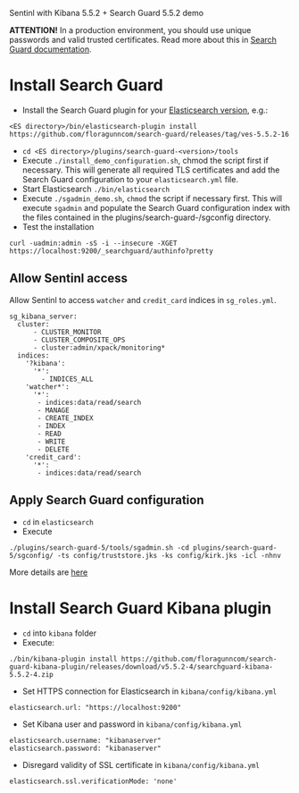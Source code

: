 Sentinl with Kibana 5.5.2 + Search Guard 5.5.2 demo

**ATTENTION!** In a production environment, you should use unique passwords and valid trusted certificates. Read more about this in [Search Guard documentation](http://floragunncom.github.io/search-guard-docs/).

# Install Search Guard
- Install the Search Guard plugin for your [Elasticsearch version](https://github.com/floragunncom/search-guard/wiki), e.g.:
```
<ES directory>/bin/elasticsearch-plugin install https://github.com/floragunncom/search-guard/releases/tag/ves-5.5.2-16
```
- `cd <ES directory>/plugins/search-guard-<version>/tools`
- Execute `./install_demo_configuration.sh`, chmod the script first if necessary. This will generate all required TLS certificates and add the Search Guard configuration to your `elasticsearch.yml` file.
- Start Elasticsearch `./bin/elasticsearch`
- Execute `./sgadmin_demo.sh`, `chmod` the script if necessary first. This will execute `sgadmin` and populate the Search Guard configuration index with the files contained in the plugins/search-guard-<version>/sgconfig directory.
- Test the installation
```
curl -uadmin:admin -sS -i --insecure -XGET https://localhost:9200/_searchguard/authinfo?pretty
```

## Allow Sentinl access
Allow Sentinl to access `watcher` and `credit_card` indices in `sg_roles.yml`.

```
sg_kibana_server:
  cluster:
      - CLUSTER_MONITOR
      - CLUSTER_COMPOSITE_OPS
      - cluster:admin/xpack/monitoring*
  indices:
    '?kibana':
      '*':
        - INDICES_ALL
    'watcher*':
      '*':
       - indices:data/read/search
       - MANAGE
       - CREATE_INDEX
       - INDEX
       - READ
       - WRITE
       - DELETE
    'credit_card':
      '*':
       - indices:data/read/search
```

## Apply Search Guard configuration
- `cd` in `elasticsearch`
- Execute
```
./plugins/search-guard-5/tools/sgadmin.sh -cd plugins/search-guard-5/sgconfig/ -ts config/truststore.jks -ks config/kirk.jks -icl -nhnv
```
More details are [here](https://github.com/floragunncom/search-guard-docs/blob/master/sgadmin.md#configuring-the-admin-certificate)


# Install Search Guard Kibana plugin 
- `cd` into `kibana` folder
- Execute: 
```
./bin/kibana-plugin install https://github.com/floragunncom/search-guard-kibana-plugin/releases/download/v5.5.2-4/searchguard-kibana-5.5.2-4.zip
```
- Set HTTPS connection for Elasticsearch in `kibana/config/kibana.yml`
```
elasticsearch.url: "https://localhost:9200"
```
- Set Kibana user and password in `kibana/config/kibana.yml`
```
elasticsearch.username: "kibanaserver"
elasticsearch.password: "kibanaserver"
```
- Disregard validity of SSL certificate in `kibana/config/kibana.yml`
```
elasticsearch.ssl.verificationMode: 'none'
```